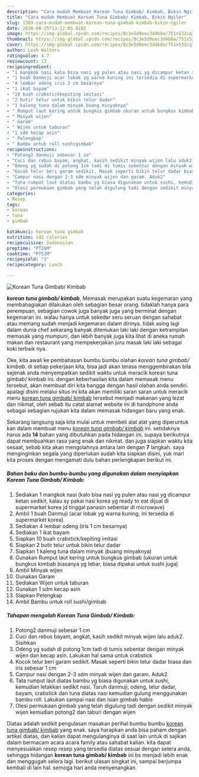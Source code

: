 ```yaml
---
description: "Cara mudah Membuat Korean Tuna Gimbab/ Kimbab, Bikin Ngiler"
title: "Cara mudah Membuat Korean Tuna Gimbab/ Kimbab, Bikin Ngiler"
slug: 1569-cara-mudah-membuat-korean-tuna-gimbab-kimbab-bikin-ngiler
date: 2020-08-25T13:12:05.018Z
image: https://img-global.cpcdn.com/recipes/8c3e5d9eec3d4b8a/751x532cq70/korean-tuna-gimbab-kimbab-foto-resep-utama.jpg
thumbnail: https://img-global.cpcdn.com/recipes/8c3e5d9eec3d4b8a/751x532cq70/korean-tuna-gimbab-kimbab-foto-resep-utama.jpg
cover: https://img-global.cpcdn.com/recipes/8c3e5d9eec3d4b8a/751x532cq70/korean-tuna-gimbab-kimbab-foto-resep-utama.jpg
author: Leah Walters
ratingvalue: 4.7
reviewcount: 13
recipeingredient:
- "1 mangkok nasi kalo bisa nasi yg pulen atau nasi yg dicampur ketan sedikit kalau sy pakai nasi korea yg ready to eat dijual di supermarket korea jd tinggal panasin sebentar di microwave"
- "1 buah Danmuji acar lobak yg warna kuning ini tersedia di supermarket korea"
- "4 lembar odeng iris 1 cm besarnya"
- "1 ikat bayam"
- "10 buah crabstickkepiting imitasi"
- "2 butir telur untuk bikin telur dadar"
- "1 kaleng tuna dalam minyak buang minyaknya"
- " Rumput laut kering untuk bungkus gimbab ukuran untuk bungkus kimbab biasanya yg lebar biasa dipakai untuk sushi juga"
- " Minyak wijen"
- " Garam"
- " Wijen untuk taburan"
- "1 sdm kecap asin"
- " Pelengkap"
- " Bambu untuk roll sushigimbab"
recipeinstructions:
- "Potong2 danmuji sebesar 1 cm"
- "Cuci dan rebus bayam, angkat, kasih sedikit minyak wijen lalu aduk2. Sisihkan"
- "Odeng yg sudah di potong 1cm tadi di tumis sebentar dengan minyak wijen dan kecap asin. Lakukan hal sama untuk crabstick"
- "Kocok telur beri garam sedikit. Masak seperti bikin telur dadar biasa dan iris sebesar 1 cm"
- "Campur nasi dengan 2-3 sdm minyak wijen dan garam. Aduk2"
- "Tata rumput laut diatas bambu yg biasa digunakan untuk sushi, kemudian letakkan sedikit nasi. Taruh danmuji, odeng, telur dadar, bayam, crabstick dan tuna diatas nasi kemudian gulung menggunakan bambu roll. Lakukan sampai nasi dan isian gimbab habis"
- "Olesi permukaan gimbab yang telah digulung tadi dengan sedikit minyak wijen kemudian potong2 dan taburi dengan wijen"
categories:
- Resep
tags:
- korean
- tuna
- gimbab

katakunci: korean tuna gimbab 
nutrition: 142 calories
recipecuisine: Indonesian
preptime: "PT26M"
cooktime: "PT53M"
recipeyield: "1"
recipecategory: Lunch

---
```



![Korean Tuna Gimbab/ Kimbab](https://img-global.cpcdn.com/recipes/8c3e5d9eec3d4b8a/751x532cq70/korean-tuna-gimbab-kimbab-foto-resep-utama.jpg)

<b><i>korean tuna gimbab/ kimbab</i></b>, Memasak merupakan suatu kegemaran yang membahagiakan dilakukan oleh sebagian besar orang. tidaklah hanya para perempuan, sebagian cowok juga banyak juga yang berminat dengan kegemaran ini. walau hanya untuk sekedar seru seruan dengan sahabat atau memang sudah menjadi kegemaran dalam dirinya. tidak asing lagi dalam dunia chef sekarang banyak ditemukan laki laki dengan ketrampilan memasak yang mumpuni, dan lebih banyak juga kita lihat di aneka rumah makan dan restaurant yang mempekerjakan juru masak laki laki sebagai koki terbaik nya.



Oke, kita awali ke pembahasan bumbu bumbu olahan <i>korean tuna gimbab/ kimbab</i>. di setiap pekerjaan kita, bisa jadi akan terasa menggembirakan bila sejenak anda menyempatkan sedikit waktu untuk meracik korean tuna gimbab/ kimbab ini. dengan keberhasilan kita dalam memasak menu tersebut, akan membuat diri kita bangga dengan hasil olahan anda sendiri. apalagi disini melalui situs ini kita akan memiliki saran saran untuk meracik menu <u>korean tuna gimbab/ kimbab</u> tersebut menjadi makanan yang lezat dan nikmat, oleh sebab itu catat alamat website ini di handphone anda sebagai sebagian rujukan kita dalam memasak hidangan baru yang enak.


Sekarang langsung saja kita mulai untuk membeli alat alat yang diperuntuk kan dalam membuat menu <u><i>korean tuna gimbab/ kimbab</i></u> ini. setidaknya harus ada <b>14</b> bahan yang dibutuhkan pada hidangan ini. supaya berikutnya dapat membuahkan rasa yang enak dan nikmat. dan juga siapkan waktu kita sesaat, sebab kita akan mengolahnya antara lain dengan <b>7</b> langkah. saya menginginkan segala yang diperlukan sudah kita siapkan disini, yuk mari kita proses dengan mengamati dulu bahan perlengkapan berikut ini.

<!--inarticleads1-->

##### Bahan baku dan bumbu-bumbu yang digunakan dalam menyiapkan Korean Tuna Gimbab/ Kimbab:

1. Sediakan 1 mangkok nasi (kalo bisa nasi yg pulen atau nasi yg dicampur ketan sedikit, kalau sy pakai nasi korea yg ready to eat dijual di supermarket korea jd tinggal panasin sebentar di microwave)
1. Ambil 1 buah Danmuji (acar lobak yg warna kuning, ini tersedia di supermarket korea)
1. Sediakan 4 lembar odeng (iris 1 cm besarnya)
1. Sediakan 1 ikat bayam
1. Siapkan 10 buah crabstick/kepiting imitasi
1. Siapkan 2 butir telur untuk bikin telur dadar
1. Siapkan 1 kaleng tuna dalam minyak (buang minyaknya)
1. Gunakan  Rumput laut kering untuk bungkus gimbab (ukuran untuk bungkus kimbab biasanya yg lebar, biasa dipakai untuk sushi juga)
1. Ambil  Minyak wijen
1. Gunakan  Garam
1. Sediakan  Wijen untuk taburan
1. Gunakan 1 sdm kecap asin
1. Siapkan  Pelengkap
1. Ambil  Bambu untuk roll sushi/gimbab




<!--inarticleads2-->

##### Tahapan mengolah Korean Tuna Gimbab/ Kimbab:

1. Potong2 danmuji sebesar 1 cm
1. Cuci dan rebus bayam, angkat, kasih sedikit minyak wijen lalu aduk2. Sisihkan
1. Odeng yg sudah di potong 1cm tadi di tumis sebentar dengan minyak wijen dan kecap asin. Lakukan hal sama untuk crabstick
1. Kocok telur beri garam sedikit. Masak seperti bikin telur dadar biasa dan iris sebesar 1 cm
1. Campur nasi dengan 2-3 sdm minyak wijen dan garam. Aduk2
1. Tata rumput laut diatas bambu yg biasa digunakan untuk sushi, kemudian letakkan sedikit nasi. Taruh danmuji, odeng, telur dadar, bayam, crabstick dan tuna diatas nasi kemudian gulung menggunakan bambu roll. Lakukan sampai nasi dan isian gimbab habis
1. Olesi permukaan gimbab yang telah digulung tadi dengan sedikit minyak wijen kemudian potong2 dan taburi dengan wijen




Diatas adalah sedikit pengulasan masakan perihal bumbu bumbu <u>korean tuna gimbab/ kimbab</u> yang enak. saya harapkan anda bisa paham dengan artikel diatas, dan kalian dapat mengulanginya di saat lain untuk di sajikan dalam bermacam acara acara family atau sahabat kalian. kita dapat menyesuaikan resep resep yang tersedia diatas sesuai dengan selera anda, sehingga hidangan <b>korean tuna gimbab/ kimbab</b> ini bs menjadi lebih enak dan menggugah selera lagi. berikut ulasan singkat ini, sampai berjumpa kembali di lain hal. semoga hari anda menyenangkan.
